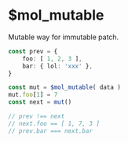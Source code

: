 # $mol_mutable

Mutable way for immutable patch.

```ts
const prev = {
	foo: [ 1, 2, 3 ],
	bar: { lol: 'xxx' },
}

const mut = $mol_mutable( data )
mut.foo[1] = 7
const next = mut()

// prev !== next
// next.foo == [ 1, 7, 3 ]
// prev.bar === next.bar
```